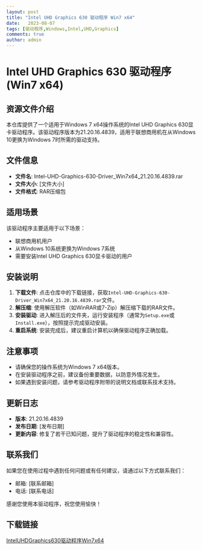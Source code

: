 ```yaml
---
layout: post
title: "Intel UHD Graphics 630 驱动程序 Win7 x64"
date:   2023-08-07
tags: [驱动程序,Windows,Intel,UHD,Graphics]
comments: true
author: admin
---
```

# Intel UHD Graphics 630 驱动程序 (Win7 x64)

## 资源文件介绍

本仓库提供了一个适用于Windows 7 x64操作系统的Intel UHD Graphics 630显卡驱动程序。该驱动程序版本为21.20.16.4839，适用于联想商用机在从Windows 10更换为Windows 7时所需的驱动支持。

## 文件信息

- **文件名**: Intel-UHD-Graphics-630-Driver_Win7x64_21.20.16.4839.rar
- **文件大小**: [文件大小]
- **文件格式**: RAR压缩包

## 适用场景

该驱动程序主要适用于以下场景：
- 联想商用机用户
- 从Windows 10系统更换为Windows 7系统
- 需要安装Intel UHD Graphics 630显卡驱动的用户

## 安装说明

1. **下载文件**: 点击仓库中的下载链接，获取`Intel-UHD-Graphics-630-Driver_Win7x64_21.20.16.4839.rar`文件。
2. **解压缩**: 使用解压软件（如WinRAR或7-Zip）解压缩下载的RAR文件。
3. **安装驱动**: 进入解压后的文件夹，运行安装程序（通常为`Setup.exe`或`Install.exe`），按照提示完成驱动安装。
4. **重启系统**: 安装完成后，建议重启计算机以确保驱动程序正确加载。

## 注意事项

- 请确保您的操作系统为Windows 7 x64版本。
- 在安装驱动程序之前，建议备份重要数据，以防意外情况发生。
- 如果遇到安装问题，请参考驱动程序附带的说明文档或联系技术支持。

## 更新日志

- **版本**: 21.20.16.4839
- **发布日期**: [发布日期]
- **更新内容**: 修复了若干已知问题，提升了驱动程序的稳定性和兼容性。

## 联系我们

如果您在使用过程中遇到任何问题或有任何建议，请通过以下方式联系我们：
- 邮箱: [联系邮箱]
- 电话: [联系电话]

感谢您使用本驱动程序，祝您使用愉快！

## 下载链接

[IntelUHDGraphics630驱动程序Win7x64](https://pan.quark.cn/s/d00fee8c08ea)